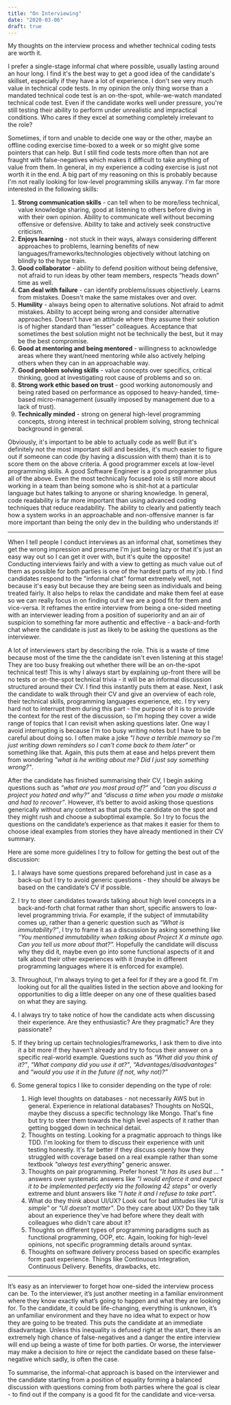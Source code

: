 ```yaml
---
title: "On Interviewing"
date: "2020-03-06"
draft: true
---
```


My thoughts on the interview process and whether technical coding tests are
worth it.

<!-- end -->

I prefer a single-stage informal chat where possible, usually lasting around an
hour long. I find it's the best way to get a good idea of the candidate's
skillset, especially if they have a lot of experience. I don't see very much
value in technical code tests. In my opinion the only thing worse than a
mandated technical code test is an on-the-spot, while-we-watch mandated
technical code test. Even if the candidate works well under pressure, you're
still testing their ability to perform under unrealistic and impractical
conditions. Who cares if they excel at something completely irrelevant to
the role?

Sometimes, if torn and unable to decide one way or the other, maybe an offline
coding exercise time-boxed to a week or so might give some pointers that can
help. But I still find code tests more often than not are fraught with
false-negatives which makes it difficult to take anything of value from them. In
general, in my experience a coding exercise is just not worth it in the end. A
big part of my reasoning on this is probably because I'm not really looking for
low-level programming skills anyway. I'm far more interested in the following
skills:

1. **Strong communication skills** - can tell when to be more/less technical,
   value knowledge sharing, good at listening to others before diving in with
   their own opinion. Ability to communicate well without becoming offensive or
   defensive. Ability to take and actively seek constructive criticism.
2. **Enjoys learning** - not stuck in their ways, always considering different
   approaches to problems, learning benefits of new
   languages/frameworks/technologies objectively without latching on blindly to
   the hype train.
3. **Good collaborator** - ability to defend position without being defensive,
   not afraid to run ideas by other team members, respects “heads down” time as
   well.
4. **Can deal with failure** - can identify problems/issues objectively. Learns
   from mistakes. Doesn't make the same mistakes over and over.
5. **Humility** - always being open to alternative solutions. Not afraid to
   admit mistakes. Ability to accept being wrong and consider alternative
   approaches. Doesn't have an attitude where they assume their solution is of
   higher standard than “lesser” colleagues. Acceptance that sometimes the best
   solution might not be technically the best, but it may be the best
   compromise.
6. **Good at mentoring and being mentored** - willingness to acknowledge areas
   where they want/need mentoring while also actively helping others when they
   can in an approachable way.
7. **Good problem solving skills** - value concepts over specifics, critical
   thinking, good at investigating root cause of problems and so on.
8. **Strong work ethic based on trust** - good working autonomously and being
   rated based on performance as opposed to heavy-handed, time-based
   micro-management (usually imposed by management due to a lack of trust).
9. **Technically minded** - strong on general high-level programming concepts,
   strong interest in technical problem solving, strong technical background in
   general.

Obviously, it's important to be able to actually code as well! But it's
definitely not the most important skill and besides, it's much easier to figure
out if someone can code (by having a discussion with them) than it is to score
them on the above criteria. A good programmer excels at low-level programming
skills. A good Software Engineer is a good programmer plus all of the above.
Even the most technically focused role is still more about working in a team
than being somone who is shit-hot at a particular language but hates talking to
anyone or sharing knowledge. In general, code readability is far more important
than using advanced coding techniques that reduce readability. The ability to
clearly and patiently teach how a system works in an approachable and
non-offensive manner is far more important than being the only dev in the
building who understands it!

---

When I tell people I conduct interviews as an informal chat, sometimes they get
the wrong impression and presume I'm just being lazy or that it's just an easy
way out so I can get it over with, but it's quite the opposite! Conducting
interviews fairly and with a view to getting as much value out of them as
possible for both parties is one of the hardest parts of my job. I find
candidates respond to the "informal chat" format extremely well, not because
it's easy but because they are being seen as individuals and being treated
fairly. It also helps to relax the candidate and make them feel at ease so we
can really focus in on finding out if we are a good fit for them and vice-versa.
It reframes the entire interview from being a one-sided meeting with an
interviewer leading from a position of superiority and an air of suspicion to
something far more authentic and effective - a back-and-forth chat where the
candidate is just as likely to be asking the questions as the interviewer.

A lot of interviewers start by describing the role. This is a waste of time
because most of the time the the candidate isn't even listening at this stage!
They are too busy freaking out whether there will be an on-the-spot technical
test! This is why I always start by explaining up-front there will be no tests
or on-the-spot technical trivia - it will be an informal discussion structured
around their CV. I find this instantly puts them at ease. Next, I ask the
candidate to walk through their CV and give an overview of each role, their
technical skills, programming languages experience, etc. I try very hard not to
interrupt them during this part - the purpose of it is to provide the context
for the rest of the discussion, so I'm hoping they cover a wide range of topics
that I can revisit when asking questions later. One way I avoid interrupting is
because I'm too busy writing notes but I have to be careful about doing so. I
often make a joke _"I have a terrible memory so I'm just writing down reminders
so I can't come back to them later"_ or something like that. Again, this puts
them at ease and helps prevent them from wondering _"what is he writing about
me? Did I just say something wrong?"_.

After the candidate has finished summarising their CV, I begin asking questions
such as _“what are you most proud of?”_ and _“can you discuss a project you hated
and why?”_ and _“discuss a time when you made a mistake and had to recover”_.
However, it’s better to avoid asking those questions generically without any
context as that puts the candidate on the spot and they might rush and choose a
suboptimal example. So I try to focus the questions on the candidate’s
experience as that makes it easier for them to choose ideal examples from
stories they have already mentioned in their CV summary.

Here are some more guidelines I try to follow for getting the best out of the
discussion:

1. I always have some questions prepared beforehand just in case as a back-up
   but I try to avoid generic questions - they should be always be based on the
   candidate’s CV if possible.

2. I try to steer candidates towards talking about high level concepts in a
   back-and-forth chat format rather than short, specific answers to low-level
   programming trivia. For example, if the subject of immutability comes up,
   rather than a generic question such as _“What is immutability?”_, I try to
   frame it as a discussion by asking something like _“You mentioned
   immutability when talking about Project X a minute ago. Can you tell us more
   about that?”._ Hopefully the candidate will discuss why they did it, maybe
   even go into some functional aspects of it and talk about their other
   experiences with it (maybe in different programming languages where it is
   enforced for example).
3. Throughout, I'm always trying to get a feel for if they are a good fit. I'm
   looking out for all the qualities listed in the section above and looking for
   opportunities to dig a little deeper on any one of these qualities based on
   what they are saying.
4. I always try to take notice of how the candidate acts when discussing their
   experience. Are they enthusiastic? Are they pragmatic? Are they passionate?
5. If they bring up certain technologies/frameworks, I ask them to dive into it
   a bit more if they haven’t already and try to focus their answer on a
   specific real-world example. Questions such as _“What did you think of it?”_,
   _"What company did you use it at?"_, _“Advantages/disadvantages”_ and _“would
   you use it in the future (if not, why not)?”_
6. Some general topics I like to consider depending on the type of role:
   1. High level thoughts on databases - not necessarily AWS but in general.
      Experience in relational databases? Thoughts on NoSQL, maybe they discuss
      a specific technology like Mongo. That's fine but try to steer them
      towards the high level aspects of it rather than getting bogged down in
      technical detail.
   2. Thoughts on testing. Looking for a pragmatic approach to things like TDD.
      I'm looking for them to discuss their experience with unit testing
      honestly. It's far better if they discuss openly how they struggled with
      coverage based on a real example rather than some textbook _"always test
      everything"_ generic answer.
   3. Thoughts on pair programming. Prefer honest _"It has its uses but … "_
      answers over systematic answers like _"I would enforce it and expect it
      to be implemented perfectly via the following 42 steps"_ or overly
      extreme and blunt answers like _"I hate it and I refuse to take part"_.
   4. What do they think about UI/UX? Look out for bad attitudes like _"UI is
      simple"_ or _"UI doesn't matter"_. Do they care about UX? Do they talk
      about an experience they've had before where they dealt with colleagues
      who didn't care about it?
   5. Thoughts on different types of programming paradigms such as functional
      programming, OOP, etc. Again, looking for high-level opinions, not
      specific programming details around syntax.
   6. Thoughts on software delivery process based on specific examples form
      past experience. Things like Continuous Integration, Continuous Delivery.
      Benefits, drawbacks, etc.

---

It’s easy as an interviewer to forget how one-sided the interview process can
be. To the interviewer, it’s just another meeting in a familiar environment
where they know exactly what’s going to happen and what they are looking for. To
the candidate, it could be life-changing, everything is unknown, it’s an
unfamiliar environment and they have no idea what to expect or how they are
going to be treated. This puts the candidate at an immediate disadvantage.
Unless this inequality is defused right at the start, there is an extremely high
chance of false-negatives and a danger the entire interview will end up being a
waste of time for both parties. Or worse, the interviewer may make a decision to
hire or reject the candidate based on these false-negative which sadly, is often
the case.

To summarise, the informal-chat approach is based on the interviewer and the
candidate starting from a position of equality forming a balanced discussion
with questions coming from both parties where the goal is clear - to find out if
the company is a good fit for the candidate and vice-versa.

